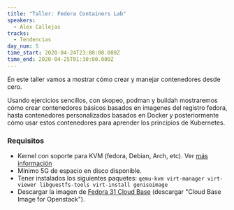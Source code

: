 ```yaml
---
title: "Taller: Fedora Containers Lab"
speakers:
  - Alex Callejas
tracks:
  - Tendencias
day_num: 5
time_start: 2020-04-24T23:00:00.000Z
time_end: 2020-04-25T01:30:00.000Z
---
```

En este taller vamos a mostrar cómo crear y manejar contenedores desde cero.

Usando ejercicios sencillos, con skopeo, podman y buildah mostraremos cómo crear contenedores básicos basados en imagenes del registro fedora, hasta contenedores personalizados basados en Docker y posteriormente cómo usar estos contenedores para aprender los principios de Kubernetes.

### Requisitos
* Kernel con soporte para KVM (fedora, Debian, Arch, etc). Ver [más información](https://docs.fedoraproject.org/en-US/quick-docs/getting-started-with-virtualization/)
* Mínimo 5G de espacio en disco disponible.
* Tener instalados los siguientes paquetes: `qemu-kvm virt-manager virt-viewer libguestfs-tools virt-install genisoimage` 
* Descargar la imagen de [Fedora 31 Cloud Base](https://alt.fedoraproject.org/cloud/) (descargar "Cloud Base Image for Openstack").
